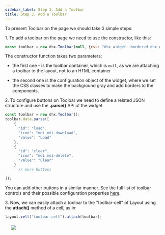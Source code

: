 ```yaml
---
sidebar_label: Step 3. Add a Toolbar
title: Step 3. Add a Toolbar
---          
```


To present Toolbar on the page we should take 3 simple steps:

1\. To add a toolbar on the page we need to use the constructor, like this:

~~~js
const toolbar = new dhx.Toolbar(null, {css: "dhx_widget--bordered dhx_widget--bg_gray"});
~~~

The constructor function takes two parameters: 

- the first one - is the toolbar container, which is `null`, as we are attaching a toolbar to the layout, not to an HTML container

- the second one is the configuration object of the widget, where we set the CSS classes to make the background gray and add  borders to the components.

2\. To configure buttons on Toolbar we need to define a related JSON structure and use the <b>.parse()</b> API of the widget:

~~~js
const toolbar = new dhx.Toolbar();
toolbar.data.parse([
    {
      "id": "load",
      "icon": "mdi mdi-download",
      "value": "Load"
    },
    {
      "id": "clear",
      "icon": "mdi mdi-delete",
      "value": "Clear"
    }
      // more buttons

]); 
~~~

You can add other buttons in a similar manner. See the full list of toolbar controls and their possible configuration properties [here](toolbar/controls_list.md).

3\. Now, we can easily attach a toolbar to the "toolbar-cell" of Layout using the <b>attach()</b> method of a cell, as in:

~~~js
layout.cell("toolbar-cell").attach(toolbar);
~~~

<img style="margin: 19px;  display: block;" src="tutorial/basic_application/toolbar_003.png"/>

<div id="tutorial_step">
    <a id="next_step" href="tutorial/basic_application/step4.md"></a>
</div>